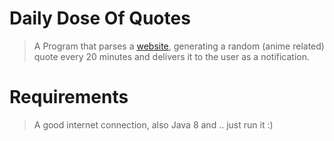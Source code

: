 # Daily Dose Of Quotes

>A Program that parses a [website](https://www.less-real.com/quotes), generating a random (anime related) quote every 20 minutes and delivers it to the user as a notification.


# Requirements
> A good internet connection, also Java 8 and .. just run it :) 
